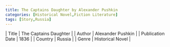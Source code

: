 ```yaml
---
title: The Captains Daughter by Alexander Pushkin
categories: [Historical Novel,Fiction Literature]
tags: [Story,Russia]
---     
```

| Title | The Captains Daughter  |
| Author |  Alexander Pushkin  |
| Publication Date | 1836   |
| Country | Russia |
| Genre | Historical Novel  |
        